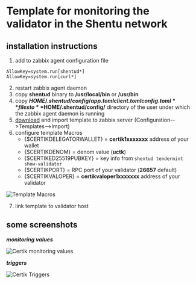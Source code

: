 # Template for monitoring the validator in the Shentu network


## installation instructions

1. add to zabbix agent configuration file
```
AllowKey=system.run[shentud*]
AllowKey=system.run[curl*]
```
2. restart zabbix agent daemon
3. copy **shentud** binary to **/usr/local/bin** or **/usr/bin**
4. copy **$HOME/.shentud/config/app.toml client.toml config.toml** files to **$HOME/.shentud/config/** directory of the user under which the zabbix agent daemon is running
5. [download](https://raw.githubusercontent.com/Yurbason/Zabbix-Templates/main/Certik/Certik.xml) and import template to zabbix server (Configuration-->Templates-->Import)
6. configure template Macros
   - {$CERTIKDELEGATORWALLET}  = **certik1xxxxxxx** address of your wallet
   - {$CERTIKDENOM}            = denom value (**uctk**)
   - {$CERTIKED25519PUBKEY}    = key info from `shentud tendermint show-validator`
   - {$CERTIKPORT}             = RPC port of your validator (**26657** default)
   - {$CERTIKVALOPER}          = **certikvaloper1xxxxxxx** address of your validator

![Template Macros]()

7. link template to validator host

## some screenshots
***monitoring values***

![Certik monitoring values]()



***triggers***

![Certik Triggers]()